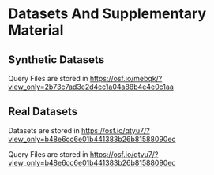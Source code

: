 # Datasets And Supplementary Material

## Synthetic Datasets

Query Files are stored in https://osf.io/mebqk/?view_only=2b73c7ad3e2d4cc1a04a88b4e4e0c1aa

## Real Datasets

Datasets are stored in https://osf.io/qtyu7/?view_only=b48e6cc6e01b441383b26b81588090ec

Query Files are stored in https://osf.io/qtyu7/?view_only=b48e6cc6e01b441383b26b81588090ec


